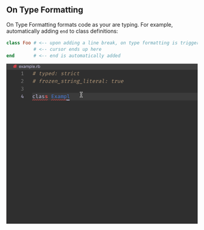 ## On Type Formatting

On Type Formatting formats code as your are typing. For example, automatically adding `end` to class definitions:

```ruby
class Foo # <-- upon adding a line break, on type formatting is triggered
          # <-- cursor ends up here
end       # <-- end is automatically added
```

![On Type Formatting](ruby-lsp-misc/on_type_formatting.gif)
